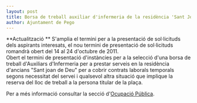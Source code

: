 ```yaml
---
layout: post
title: Borsa de treball auxiliar d'infermeria de la residència 'Sant Joan de Deu'
author: Ajuntament de Pego
---
```

<div class="update" markdown="1">
**Actualització <time datetime=""></time>** S'amplia el termini per a la presentació de sol·licituds dels aspirants interesats, el nou termini de presentació de sol·licituds romandrà obert del 14 al 24 d'octubre de 2011.
</div>
Obert el termini de presentació d'instàncies per a la selecció d'una borsa de treball d'Auxiliars d'Infermeria per a prestar serveis en la residència d'ancians "Sant joan de Deu" per a cobrir contrats laborals temporals segons necessitat del servei i qualsevol altra situació que implique la reserva del lloc de treball a la persona titular de la plaça.

Per a més informació consultar la secció d'[Ocupació Pública](/serveis/ocupacio-publica.html).
